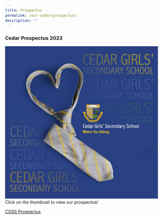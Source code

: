 ```yaml
---
title: Prospectus
permalink: /our-cedar/prospectus/
description: ""
---
```

### Cedar Prospectus 2023
<a href="/files/Prospectus/cgssProspectus2023.pdf"><img src="/images/prospectus.png"></a>
Click on the thumbnail to view our prospectus!

[CGSS Prospectus](/files/Prospectus/cgssprospectus2023.pdf)